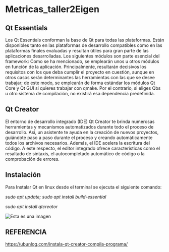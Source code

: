 # Metricas_taller2Eigen

## Qt Essentials

Los Qt Essentials conforman la base de Qt para todas las plataformas. Están disponibles tanto en las plataformas de desarrollo compatibles como en las plataformas finales evaluadas y resultan útiles para gran parte de las aplicaciones desarrolladas. Los siguientes módulos son parte esencial del framework:
Como se ha mencionado, se emplearán unos u otros módulos en función de la aplicación. Principalmente, resultarán decisivos los requisitos con los que deba cumplir el proyecto en cuestión, aunque en otros casos serán determinantes las herramientas con las que se desee trabajar; de este modo, se emplearán de forma estándar los módulos Qt Core y Qt GUI si quieres trabajar con qmake. Por el contrario, si eliges Qbs u otro sistema de compilación, no existirá esa dependencia predefinida.

## Qt Creator
El entorno de desarrollo integrado (IDE) Qt Creator te brinda numerosas herramientas y mecanismos automatizados durante todo el proceso de desarrollo. Así, un asistente te ayuda en la creación de nuevos proyectos, guiándote paso a paso durante el proceso y creando automáticamente todos los archivos necesarios. Además, el IDE acelera la escritura del código. A este respecto, el editor integrado ofrece características como el resaltado de sintaxis, el autocompletado automático de código o la comprobación de errores.

## Instalación

Para Instalar Qt en linux desde el terminal se ejecuta el siguiente comando:
   
   

*sudo apt update; sudo apt install build-essential*



*sudo apt install qtcreator*


![Esta es una imagen](https://ubunlog.com/wp-content/uploads/2019/05/instalacion-qtcreator.png)

## REFERENCIA

https://ubunlog.com/instala-qt-creator-compila-programa/
